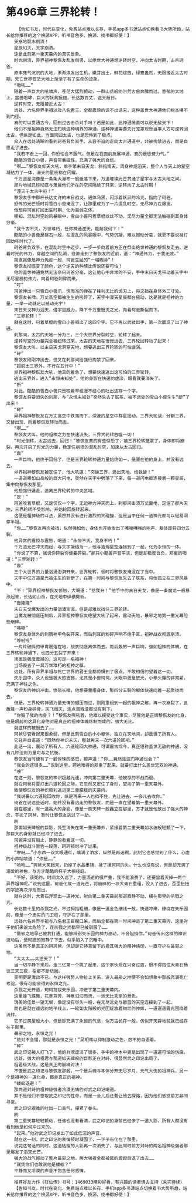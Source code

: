 # 第496章 三界轮转！
        【告知书友，时代在变化，免费站点难以长存，手机app多书源站点切换看书大势所趋，站长给你推荐的这个换源APP，听书音色多、换源、找书都好使！】
       天崩地裂水倒流！
       星辰幻灭，天宇崩溃。
       这是此刻第一重天幕内的真实景象。
       时光倒流，异界祖神黎恢友乱发倒竖，以绝世大神通想逆转时空，冲向太古时期，击杀珂爸。
       原本死气沉沉的大地，渐渐焕发出生机，嫩芽出土，鲜花绽放，绿意盎然，无限接近太古时期，死亡世界苍茫大地上渐渐了有了生命的迹象。
       “嗷吼……”
       随着一声巨大的吼啸声，苍茫大猛烈颤动，一群山岳般的洪荒古兽奔腾而过。葱郁的大地上，蛮兽咆哮，巨大的妖禽振翅，长达数百丈，遮天蔽日。
       逆转时空，无限接近太古！
       远处，六名异界半祖以及八名君王，全都震惊的说不出话来，这种盖世大神通他们根本摸不到门径。
       真的可以贯通古今，回到过去击杀对手吗？若是如此，此神通简直可以说无敌天下！
       他们不是祖神自然无法知晓这种境界的神通。这种神通需要先行笼罩现世当事人方可逆转回太古，但纵是如此，当面同回太古，也是恐怖到了极点。
       众人在远处清晰的看到珂爸背负双手、从容不迫的走向太古通道中，非被拘禁进去，而是自愿走了进去。
       “我若不走上一回，你恐怕会不服气。但是在我面前施展神通，真的是徒费力气。”
       酷酷的雪白小兽，声音带着磁性，充满了强大的自信。
       “啊……”黎恢友仰天大吼，单手擎末日天戈，斜指南天，周身神焰滔天，整个人与天上的星空凝结为了一体，漫天的星辰都在闪耀。
       千万道星河像是一条条大瀑布一般垂落下来，万道璀璨光芒贯通了星宇与太古大地之间。
       那片地域已经彻底与萧晨他们所在的空间隔绝了开来，逆转向了太古时期！
       “湮灭于太古中吧！”
       黎恢友手中那杆长达丈许的末日战戈，通体乌黑，闪烁着妖异的冷光，指向了珂爸。
       恐怖的光芒顿时将雪白小兽淹没了，让那里成为了一片混乱时空，无尽神力在爆发。
       他想将珂爸打回出生时期，化为最弱之体。
       哪知，混乱时空的风暴眼中，雪白小兽叼着草棍纹丝不动，无尽力量全都无法触碰到其身体分毫。
       “我千古不灭，万世难朽，任你神通逆天，能耐我何？！”
       酷酷的小兽像是磐石一般，在混乱的风暴眼中，气势沉凝，难以撼动分毫，就更不要说被打回幼年时代了。
       珂爸背负双手，在混乱时空中迈步，一步一步向着前方正在祭出绝世神通的黎恢友走去。逆着时光的伟力，穿越空间的乱流，径直走到了黎恢友的近前，道：“神通伟力，于我无效。”
       简直就像是神力免疫一般，珂爸生猛的“一塌糊涂”！
       黎恢友彻底变了颜色，这个逆天的种族比传说还要可怕！
       他的盖世神通竟然无法奈何珂爸分毫，这让他心中非常的不安，手中末日天戈带动着天宇中无尽星辰的伟力，向着珂爸刺穿而来。
       “叮”
       珂爸伸出一只雪白小兽爪，快而准的弹在了锋利无比的戈刃上，将之挡在身体外三寸处。
       黎恢友长啸，万丈高空都被生生的吼碎了，天宇中漫天星辰都在摇动，这是就是祖神的力量，一举一动就足以撼动天宇！
       末日天戈神力滔天，借宇宙威力，降下千万重毁灭之光，向着珂爸撕裂而下。
       “三界轮转！”
       就在这时，叼着草棍的雪白小兽喝出了这四个字。它不再以武技出手，第一次展现了出了神通。
       刹那间，太古的天地一分为三，三个大世界分裂时空，轮转了起来。
       逆转时空的力量完全被扭转过来，太古的天地在慢慢远去，三界轮回转动了起来！
       黎恢友大叫，以末日天戈洞穿天地，想要逃出三界轮转的可怕漩涡。
       “砰”
       黎恢友刚刚冲出去，但又在刹那间给强行拘禁了回来。
       “超脱出三界外，不行在五行中！”
       异界祖神黎恢友大吼，他真的着急了，想要快速逃出这可怕的三界轮转。
       逃出三界外，进入“永恒未知处”，他的身影在快速的虚淡，眼看就要消失了。
       “断”
       对此，酷酷的雪白小兽只是咬着草棍漫不经心的吐出这样一个字。
       黎恢友将要消失的刹那，与“永恒未知处”突然失去了联系，被不远处的雪白小兽生生“断”了出来！
       “砰”
       异界祖神黎恢友在万丈高空中跌落而下，深邃的星空中群星摇动。三界大轮战，分割三界，交替出现，向着黎恢友转动而去。
       “啊……”
       黎恢友大叫，他的祖神之力在快速流失，三界大轮转吞噬一切！
       “时光倒转，太古远去，回归！”黎恢友真的有些惊恐了，被三界轮转笼罩了，身体即将崩裂。再次开启了时光的力量，稳定住崩溃的混乱时空，加速从太古回归。
       “轰”
       一声巨响，他终于回归了，但是三界轮转神通力量始终如一，笼罩在他的身上，并没有远去。
       异界祖神黎恢友被定住了，他大吼道：“突破三界，遁出天地，给我破！”
       一道道粗如山岳般的巨大闪电，突然在天宇中劈落了下来，每一道闪电都连接着一颗星辰，集中向黎恢友那里。
       他想强行遁走，逃离三界轮转的中央区域。
       “定！”
       珂爸咬着草棍，又是仅仅一个字，无边神力冲天而上，刹那间击溃万丈雷电，定住了那片天地，三界轮转不受影响，开始轮回旋转起来。
       这便是祖神级的斗法，虽然并没有进行激烈的大碰撞，但是当中任何一道神光都可以轻易洞穿半祖。
       “你……”黎恢友再次被挡，纵然强如他，身体也开始发出了嘎嘣嘎嘣的响声，躯体即将四分五裂。
       他异常的震惊与震怒，喝道：“永恒不灭，我身不朽！”
       千万道光芒冲天而起，与天宇凝结为一，他与浩瀚星空连接到了一起，化为永恒的一体。
       “你说了不算，我说你碎裂你便要碎裂。”那只小酷兽声音平淡，但是却极度自负，郑重的喝道：“三界轮转！”
       “轰”
       三个大世界的力量汹涌澎湃开来，世界轮转，顿时将黎恢友淹没在了当中。
       天宇中亿万道星光被生生的斩断了，在第一时间与黎恢友失去了联系，将他孤立在三界风暴中。
       “不！”异界祖神黎恢友惊怒，大喝道：“给我开！”他手中的末日天戈，像是一条魔龙一般暴涨起来，长达如山岳，在天地中纵横劈斩。
       “轰隆隆”
       末日天戈爆发出的力量汹涌澎湃，但是却难以挡住三界轮转。
       当魔龙被彻底压制后，异界祖神黎恢友绝望大吼了起来，震动天地，最邪之地第一重光幕险些崩碎。
       “喀嚓”
       黎恢友身体外的刺猬神甲龟裂开来，而后刺耳的粉碎声响不绝于耳，祖神战衣彻底崩溃。
       “哗啦啦”
       一片片破碎的甲胄震落在地，战衣彻底离体而去。而后轰的一声巨响，强如祖神的体魄，在三界转轮神通下，也四分五裂了开来！
       场面是极度震撼的，这可是一名祖神！
       当场毁去了一具万世难朽的祖神之躯。
       远处，所有异界半祖与死亡世界的君王全都惊惧到了极点，不敢相信的望着这一切。
       失乐园中，众人也是极大的震撼，尤其是小兽珂珂，大眼中更是放光，小拳头攥的非常紧，充满了神往之色。
       黎恢友的神识冲出，愤怒长嚎，他想要重组身体，那四分五裂的躯体快速向着一起聚拢而去。
       但是，三界轮转神通力量无情的碾压而过，刚刚重组到一起的祖神之躯，再一次崩裂了，且轰隆一声粉身碎骨，灰飞烟灭，连点滴残渣都没有剩下。
       “你毁了我的肉身？！”黎恢友嘶吼着，他难以接受这个事实，尽管他是正牌黎恢友的化身，但是眼前的这具化身绝对是真正的祖神体魄炼制而成的，强大无比。
       就这样的被毁去了……
       珂爸尽管看起来很柔弱，但是此刻雪白的小小躯体，独立在天地间，却震慑了所有人。
       它轻声自语道：“既然你神识未灭，那就再来一次六道轮回吧。”
       此话一出，震动了所有人，六道轮回大神通，可谓震古烁今，真正堪称盖世无敌的神通，没有几种法则力量可与之抗衡。
       黎恢友当时便有了一股惊悚的感觉，颤声道：“你……竟然连这门神通也会？”
       “我会的还很多……”说到这里，珂爸难得的郑重了起来，就要打出什么盖世无双的神通。
       “嗖”
       在这一刻，黎恢友的神识超越光速，冲向第二重天幕，他被惊的不战而退。
       就在珂爸将要打出六道轮回之际，它忽然又定住了身形，望向了第一重天幕外。
       致使黎恢友的神识顺利逃进第二重朦胧的天幕内。
       “我说要以六道轮回收你，纵是再来一人也挡不住，先让进去，一会儿去收你。”
       珂爸在说这些话时，始终没有看逃走的黎恢友，而是一直在望着第一重天幕外。
       就在那里，有一道高大的身影，像是一面天碑一般矗立在那里，方才就是他放出了强大的神念，干扰了珂爸，暂时让黎恢友逃过了一劫。
       刷
       那面如天碑般的巨影，凭空消失在第一重天幕外，紧接着第二重天幕如水波般轻颤了一下，那巨大的身影就已经冲了进去。
       珂爸并没有阻止，静静的看着这一切。
       祖神级战斗暂告一段落，珂珂顿时冲了过来。
       “咿呀……”小东西一双大眼通红，噙满了泪水，纵然是再迷糊，此刻它也感觉到了什么，心虚的小声咕哝道：“你是……”
       “哈哈……”珂爸大笑起来，扔掉了水晶墨镜，揉了揉珂珂的头，什么也没有说，但是却充满了溺爱的神色，与方才酷酷的样子大相径庭。
       “不好，该死的，时间太久远了，力量流逝的很严重，我不能浪费了，还要留着灭掉一两个异界祖神呢。”说到这里，珂爸化成一道光芒，将崩碎的一块大青石重组，没入了进去，歪歪扭扭的字迹再次浮现而出。
       就在这时，大青石浮现出一道神光，射向第二重天幕前那道寂静不动、横在那里的杀戮之光。
       长达数十里的杀戮之光，不过拇指粗细，像是一道金色细线一般，快速冲来，缭绕在失乐园前，像是一个忠实的门卫般，守护在了那里。
       远处六名异界半祖与八名君王目瞪口呆，而后全都在第一时间冲进了第二重天幕内，这里对于他们来说太危险了，连杀戮之光都早已被驯服了……
       “最邪之地早已被我打通，能够辨别失乐园的神力波动，不会阻挡你。”珂爸传出这样的神识波动后，便彻底的寂静了下去，似乎陷入了沉睡中。
       这虽然不是真正的珂珂爸，但却是它特意留下的极其强大的精神烙印，一直守护在最邪之地。
       “太太太……太逆天了！”
       当一切平静下来后，金三亿第一个跳了起来，这个家伙现在兴奋过度，恨不得抱住大青石畅谈三天三夜，在那不断绕圈。
       吴明更是激动不已，与这样强势人物扯上关系，进入最邪之地便不会如想象中那般充满死亡考验，很有可能会得到永恒之光。
       杀戮之光开道，珂珂驾驭失乐园，冲进了第二重天幕内。
       这里蜂飞蝶舞，花草芬芳，神泉汩汩而流，一派无比秀丽的景色。
       瑰美的佳景一望无垠，像是没有尽头一般，在无尽远处与碧蓝的天空连接到了一起。
       而也是就在遥远的地平线上，一轮如太阳般的光团绽放着绚烂的神辉，一道道道霞光围绕着流转。
       它不过房屋般大小，但是却充满了永恒的气息，似万古长存一般，仿似开天辟地前就已经存在于那里。
       最邪之地，永恒之光！
       “绝对不会错，那就是永恒之光！”吴明难以抑制激动之色，忍不的自语着。
       “砰”
       武之印记被人打飞了，他的兵魂虚淡了很多，手中的神木中更是出现了一道道可怕的伤痕。
       远处，强大的祖君与那道如天碑般的巨影正在对峙，很显然武之印记出局了。
       祖君级大战，这是真正的巅峰对决！
       不像是武之印记与黎恢友那般，一个是兵魂与本体分开无尽岁月、元气大伤的祖神兵，另一个是祖神的一道化身，都非真正的祖神。
       “蝼蚁退避！”
       那两道对峙的祖神级强者冷漠无情的对武之印记喝道。
       并不是他们不想取武之印记的性命，而是一会儿后还要让他去探路，因为他们感觉前方非同寻常。
       武之印记艰难的吐出一口青气，攥紧了拳头。
       刷
       第二重天幕轻轻颤动，任谁也没有看清，武之印记的身前已经多了一道人影，所有人都没有看到他是如何冲过来的。
       “起来。”他对武之印记发出了如此低沉的声音。
       就在这一刻，武之印记的表情顿时凝固了，一下子石化在了那里。
       说完这句话的同时，这道枯瘦的人影再一次消失了，与此同时前方对峙的两名祖神级强者那里爆发了滔天光芒。
       强大的战气撼动了整片最邪之地，两大强者全都被震的蹬蹬后退了出去……
       “就凭你们也敢说他是蝼蚁？”
       平静而又冷漠的声音不饱含任何感情。
       ——————————————————————
       推荐好友力作《狂仙传》书号：1469033精彩好看，有兴趣的读者请去支持（未完待续）
       【告知书友，时代在变化，免费站点难以长存，手机app多书源站点切换看书大势所趋，站长给你推荐的这个换源APP，听书音色多、换源、找书都好使！】